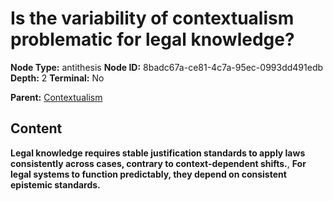# Is the variability of contextualism problematic for legal knowledge?

**Node Type:** antithesis
**Node ID:** 8badc67a-ce81-4c7a-95ec-0993dd491edb
**Depth:** 2
**Terminal:** No

**Parent:** [Contextualism](contextualism.md)

## Content

**Legal knowledge requires stable justification standards to apply laws consistently across cases, contrary to context-dependent shifts.**, **For legal systems to function predictably, they depend on consistent epistemic standards.**
